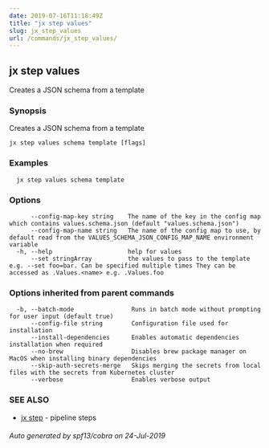 ```yaml
---
date: 2019-07-16T11:18:49Z
title: "jx step values"
slug: jx_step_values
url: /commands/jx_step_values/
---
```

## jx step values

Creates a JSON schema from a template

### Synopsis

Creates a JSON schema from a template

```
jx step values schema template [flags]
```

### Examples

```
  jx step values schema template
```

### Options

```
      --config-map-key string    The name of the key in the config map which contains values.schema.json (default "values.schema.json")
      --config-map-name string   The name of the config map to use, by default read from the VALUES_SCHEMA_JSON_CONFIG_MAP_NAME environment variable
  -h, --help                     help for values
      --set stringArray          the values to pass to the template e.g. --set foo=bar. Can be specified multiple times They can be accessed as .Values.<name> e.g. .Values.foo
```

### Options inherited from parent commands

```
  -b, --batch-mode                Runs in batch mode without prompting for user input (default true)
      --config-file string        Configuration file used for installation
      --install-dependencies      Enables automatic dependencies installation when required
      --no-brew                   Disables brew package manager on MacOS when installing binary dependencies
      --skip-auth-secrets-merge   Skips merging the secrets from local files with the secrets from Kubernetes cluster
      --verbose                   Enables verbose output
```

### SEE ALSO

* [jx step](/commands/jx_step/)	 - pipeline steps

###### Auto generated by spf13/cobra on 24-Jul-2019
